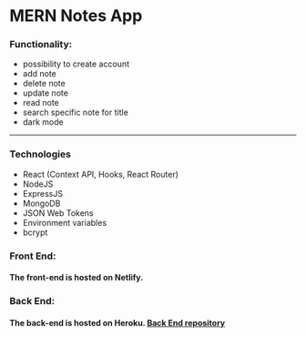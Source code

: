 # MERN Notes App

### Functionality:
* possibility to create account
* add note
* delete note
* update note
* read note
* search specific note for title
* dark mode

___

### Technologies
* React (Context API, Hooks, React Router)
* NodeJS
* ExpressJS
* MongoDB
* JSON Web Tokens
* Environment variables
* bcrypt

### Front End:
#### The front-end is hosted on Netlify.

### Back End:
#### The back-end is hosted on Heroku. [Back End repository](https://github.com/kumiasto/notes-app-backend)
